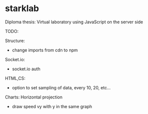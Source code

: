 # starklab
Diploma thesis: Virtual laboratory using JavaScript on the server side

TODO:

Structure:
- change imports from cdn to npm

Socket.io:
- socket.io auth

HTML,CS:
- option to set sampling of data, every 10, 20, etc...

Charts:
Horizontal projection
- draw speed vy with y in the same graph